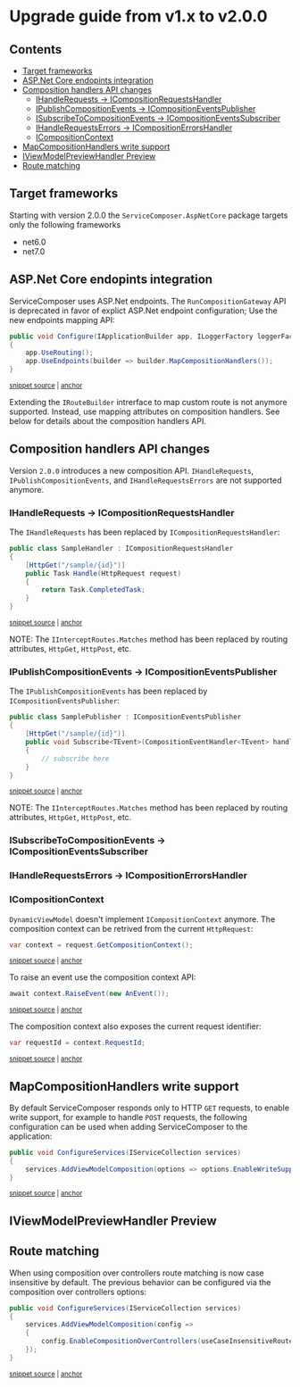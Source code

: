 # Upgrade guide from v1.x to v2.0.0

<!-- toc -->
## Contents

  * [Target frameworks](#target-frameworks)
  * [ASP.Net Core endopints integration](#aspnet-core-endopints-integration)
  * [Composition handlers API changes](#composition-handlers-api-changes)
    * [IHandleRequests -> ICompositionRequestsHandler](#ihandlerequests---icompositionrequestshandler)
    * [IPublishCompositionEvents -> ICompositionEventsPublisher](#ipublishcompositionevents---icompositioneventspublisher)
    * [ISubscribeToCompositionEvents -> ICompositionEventsSubscriber](#isubscribetocompositionevents---icompositioneventssubscriber)
    * [IHandleRequestsErrors -> ICompositionErrorsHandler](#ihandlerequestserrors---icompositionerrorshandler)
    * [ICompositionContext](#icompositioncontext)
  * [MapCompositionHandlers write support](#mapcompositionhandlers-write-support)
  * [IViewModelPreviewHandler Preview](#iviewmodelpreviewhandler-preview)
  * [Route matching](#route-matching)<!-- endToc -->

## Target frameworks

Starting with version 2.0.0 the `ServiceComposer.AspNetCore` package targets only the following frameworks

- net6.0
- net7.0

## ASP.Net Core endopints integration

ServiceComposer uses ASP.Net endpoints. The `RunCompositionGateway` API is deprecated in favor of explict ASP.Net endpoint configuration; Use the new endpoints mapping API:

<!-- snippet: run-composition-gateway-deprecation -->
<a id='snippet-run-composition-gateway-deprecation'></a>
```cs
public void Configure(IApplicationBuilder app, ILoggerFactory loggerFactory)
{
    app.UseRouting();
    app.UseEndpoints(builder => builder.MapCompositionHandlers());
}
```
<sup><a href='/src/Snippets/UpgradeGuides/1.x-to-2.0/UpgradeGuide.cs#L17-L23' title='Snippet source file'>snippet source</a> | <a href='#snippet-run-composition-gateway-deprecation' title='Start of snippet'>anchor</a></sup>
<!-- endSnippet -->

Extending the `IRouteBuilder` intrerface to map custom route is not anymore supported. Instead, use mapping attributes on composition handlers. See below for details about the composition handlers API.

## Composition handlers API changes

Version `2.0.0` introduces a new composition API. `IHandleRequests`, `IPublishCompositionEvents`, and `IHandleRequestsErrors` are not supported anymore.

### IHandleRequests -> ICompositionRequestsHandler

The `IHandleRequests` has been replaced by `ICompositionRequestsHandler`:

<!-- snippet: composition-handler-api -->
<a id='snippet-composition-handler-api'></a>
```cs
public class SampleHandler : ICompositionRequestsHandler
{
    [HttpGet("/sample/{id}")]
    public Task Handle(HttpRequest request)
    {
        return Task.CompletedTask;
    }
}
```
<sup><a href='/src/Snippets/UpgradeGuides/1.x-to-2.0/UpgradeGuide.cs#L39-L48' title='Snippet source file'>snippet source</a> | <a href='#snippet-composition-handler-api' title='Start of snippet'>anchor</a></sup>
<!-- endSnippet -->

NOTE: The `IInterceptRoutes.Matches` method has been replaced by routing attributes, `HttpGet`, `HttpPost`, etc.

### IPublishCompositionEvents -> ICompositionEventsPublisher

The `IPublishCompositionEvents` has been replaced by `ICompositionEventsPublisher`:

<!-- snippet: composition-event-publisher-api -->
<a id='snippet-composition-event-publisher-api'></a>
```cs
public class SamplePublisher : ICompositionEventsPublisher
{
    [HttpGet("/sample/{id}")]
    public void Subscribe<TEvent>(CompositionEventHandler<TEvent> handler)
    {
        // subscribe here
    }
}
```
<sup><a href='/src/Snippets/UpgradeGuides/1.x-to-2.0/UpgradeGuide.cs#L50-L59' title='Snippet source file'>snippet source</a> | <a href='#snippet-composition-event-publisher-api' title='Start of snippet'>anchor</a></sup>
<!-- endSnippet -->

NOTE: The `IInterceptRoutes.Matches`  method has been replaced by routing attributes, `HttpGet`, `HttpPost`, etc.

### ISubscribeToCompositionEvents -> ICompositionEventsSubscriber

### IHandleRequestsErrors -> ICompositionErrorsHandler

### ICompositionContext

`DynamicViewModel` doesn't implement `ICompositionContext` anymore. The composition context can be retrived from the current `HttpRequest`:

<!-- snippet: composition-context-api-get-context -->
<a id='snippet-composition-context-api-get-context'></a>
```cs
var context = request.GetCompositionContext();
```
<sup><a href='/src/Snippets/UpgradeGuides/1.x-to-2.0/UpgradeGuide.cs#L78-L80' title='Snippet source file'>snippet source</a> | <a href='#snippet-composition-context-api-get-context' title='Start of snippet'>anchor</a></sup>
<!-- endSnippet -->

To raise an event use the composition context API:

<!-- snippet: composition-context-api-raise-event -->
<a id='snippet-composition-context-api-raise-event'></a>
```cs
await context.RaiseEvent(new AnEvent());
```
<sup><a href='/src/Snippets/UpgradeGuides/1.x-to-2.0/UpgradeGuide.cs#L82-L84' title='Snippet source file'>snippet source</a> | <a href='#snippet-composition-context-api-raise-event' title='Start of snippet'>anchor</a></sup>
<!-- endSnippet -->

The composition context also exposes the current request identifier:

<!-- snippet: composition-context-api-get-request-id -->
<a id='snippet-composition-context-api-get-request-id'></a>
```cs
var requestId = context.RequestId;
```
<sup><a href='/src/Snippets/UpgradeGuides/1.x-to-2.0/UpgradeGuide.cs#L86-L88' title='Snippet source file'>snippet source</a> | <a href='#snippet-composition-context-api-get-request-id' title='Start of snippet'>anchor</a></sup>
<!-- endSnippet -->

## MapCompositionHandlers write support

By default ServiceComposer responds only to HTTP `GET` requests, to enable write support, for example to handle `POST` requests, the following configuration can be used when adding ServiceComposer to the application:

<!-- snippet: enable-write-support -->
<a id='snippet-enable-write-support'></a>
```cs
public void ConfigureServices(IServiceCollection services)
{
    services.AddViewModelComposition(options => options.EnableWriteSupport());
}
```
<sup><a href='/src/Snippets/WriteSupport/EnableWriteSupport.cs#L8-L13' title='Snippet source file'>snippet source</a> | <a href='#snippet-enable-write-support' title='Start of snippet'>anchor</a></sup>
<!-- endSnippet -->

## IViewModelPreviewHandler Preview

## Route matching

When using composition over controllers route matching is now case insensitive by default. The previous behavior can be configured via the composition over controllers options:

<!-- snippet: composition-over-controllers-case-sensitive -->
<a id='snippet-composition-over-controllers-case-sensitive'></a>
```cs
public void ConfigureServices(IServiceCollection services)
{
    services.AddViewModelComposition(config =>
    {
        config.EnableCompositionOverControllers(useCaseInsensitiveRouteMatching: false);
    });
}
```
<sup><a href='/src/Snippets/UpgradeGuides/1.x-to-2.0/UpgradeGuide.cs#L28-L36' title='Snippet source file'>snippet source</a> | <a href='#snippet-composition-over-controllers-case-sensitive' title='Start of snippet'>anchor</a></sup>
<!-- endSnippet -->
